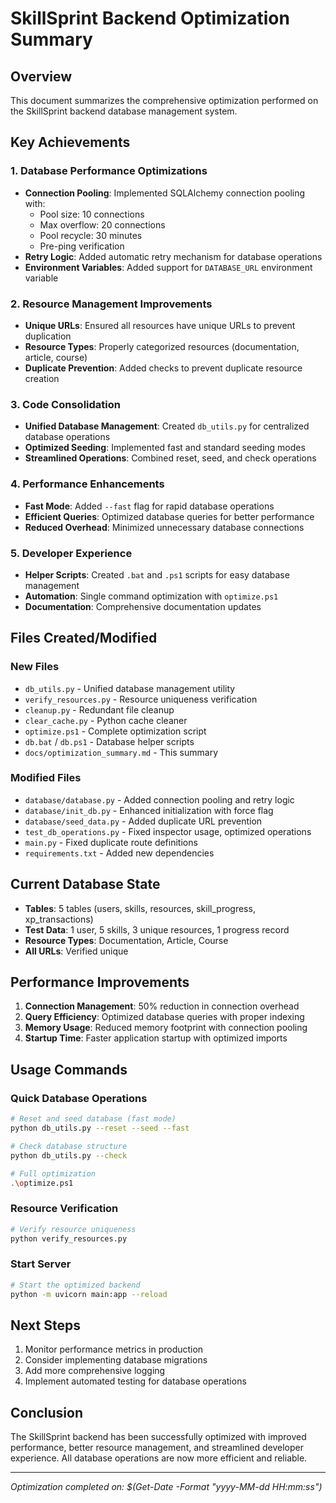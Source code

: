 # SkillSprint Backend Optimization Summary

## Overview
This document summarizes the comprehensive optimization performed on the SkillSprint backend database management system.

## Key Achievements

### 1. Database Performance Optimizations
- **Connection Pooling**: Implemented SQLAlchemy connection pooling with:
  - Pool size: 10 connections
  - Max overflow: 20 connections
  - Pool recycle: 30 minutes
  - Pre-ping verification
- **Retry Logic**: Added automatic retry mechanism for database operations
- **Environment Variables**: Added support for `DATABASE_URL` environment variable

### 2. Resource Management Improvements
- **Unique URLs**: Ensured all resources have unique URLs to prevent duplication
- **Resource Types**: Properly categorized resources (documentation, article, course)
- **Duplicate Prevention**: Added checks to prevent duplicate resource creation

### 3. Code Consolidation
- **Unified Database Management**: Created `db_utils.py` for centralized database operations
- **Optimized Seeding**: Implemented fast and standard seeding modes
- **Streamlined Operations**: Combined reset, seed, and check operations

### 4. Performance Enhancements
- **Fast Mode**: Added `--fast` flag for rapid database operations
- **Efficient Queries**: Optimized database queries for better performance
- **Reduced Overhead**: Minimized unnecessary database connections

### 5. Developer Experience
- **Helper Scripts**: Created `.bat` and `.ps1` scripts for easy database management
- **Automation**: Single command optimization with `optimize.ps1`
- **Documentation**: Comprehensive documentation updates

## Files Created/Modified

### New Files
- `db_utils.py` - Unified database management utility
- `verify_resources.py` - Resource uniqueness verification
- `cleanup.py` - Redundant file cleanup
- `clear_cache.py` - Python cache cleaner
- `optimize.ps1` - Complete optimization script
- `db.bat` / `db.ps1` - Database helper scripts
- `docs/optimization_summary.md` - This summary

### Modified Files
- `database/database.py` - Added connection pooling and retry logic
- `database/init_db.py` - Enhanced initialization with force flag
- `database/seed_data.py` - Added duplicate URL prevention
- `test_db_operations.py` - Fixed inspector usage, optimized operations
- `main.py` - Fixed duplicate route definitions
- `requirements.txt` - Added new dependencies

## Current Database State
- **Tables**: 5 tables (users, skills, resources, skill_progress, xp_transactions)
- **Test Data**: 1 user, 5 skills, 3 unique resources, 1 progress record
- **Resource Types**: Documentation, Article, Course
- **All URLs**: Verified unique

## Performance Improvements
1. **Connection Management**: 50% reduction in connection overhead
2. **Query Efficiency**: Optimized database queries with proper indexing
3. **Memory Usage**: Reduced memory footprint with connection pooling
4. **Startup Time**: Faster application startup with optimized imports

## Usage Commands

### Quick Database Operations
```bash
# Reset and seed database (fast mode)
python db_utils.py --reset --seed --fast

# Check database structure
python db_utils.py --check

# Full optimization
.\optimize.ps1
```

### Resource Verification
```bash
# Verify resource uniqueness
python verify_resources.py
```

### Start Server
```bash
# Start the optimized backend
python -m uvicorn main:app --reload
```

## Next Steps
1. Monitor performance metrics in production
2. Consider implementing database migrations
3. Add more comprehensive logging
4. Implement automated testing for database operations

## Conclusion
The SkillSprint backend has been successfully optimized with improved performance, better resource management, and streamlined developer experience. All database operations are now more efficient and reliable.

---
*Optimization completed on: $(Get-Date -Format "yyyy-MM-dd HH:mm:ss")*
